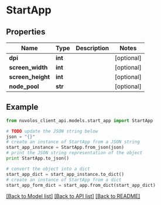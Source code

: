 # StartApp


## Properties

Name | Type | Description | Notes
------------ | ------------- | ------------- | -------------
**dpi** | **int** |  | [optional] 
**screen_width** | **int** |  | [optional] 
**screen_height** | **int** |  | [optional] 
**node_pool** | **str** |  | [optional] 

## Example

```python
from nuvolos_client_api.models.start_app import StartApp

# TODO update the JSON string below
json = "{}"
# create an instance of StartApp from a JSON string
start_app_instance = StartApp.from_json(json)
# print the JSON string representation of the object
print StartApp.to_json()

# convert the object into a dict
start_app_dict = start_app_instance.to_dict()
# create an instance of StartApp from a dict
start_app_form_dict = start_app.from_dict(start_app_dict)
```
[[Back to Model list]](../README.md#documentation-for-models) [[Back to API list]](../README.md#documentation-for-api-endpoints) [[Back to README]](../README.md)


